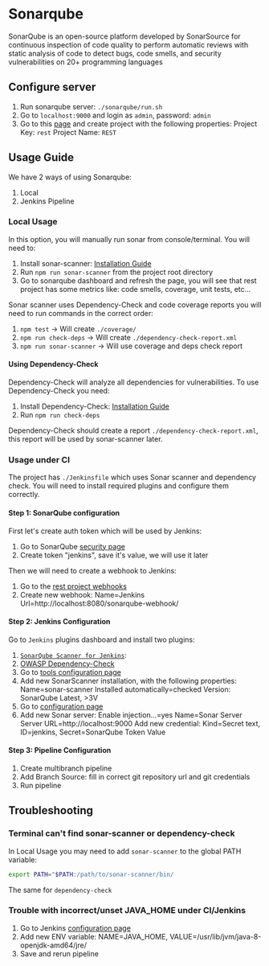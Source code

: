 # Sonarqube

SonarQube is an open-source platform developed by SonarSource for continuous inspection of code quality to perform automatic reviews with static analysis of code to detect bugs, code smells, and security vulnerabilities on 20+ programming languages

## Configure server

1. Run sonarqube server: `./sonarqube/run.sh`
2. Go to `localhost:9000` and login as `admin`, password: `admin`
3. Go to this [page](http://localhost:9000/projects/create) and create project with the following properties:
   Project Key: `rest`
   Project Name: `REST`

## Usage Guide

We have 2 ways of using Sonarqube:

1. Local
2. Jenkins Pipeline

### Local Usage

In this option, you will manually run sonar from console/terminal.
You will need to:

1. Install sonar-scanner: [Installation Guide](https://docs.sonarqube.org/display/SCAN/Analyzing+with+SonarQube+Scanner#AnalyzingwithSonarQubeScanner-Installation)
2. Run `npm run sonar-scanner` from the project root directory
3. Go to sonarqube dashboard and refresh the page, you will see that rest project has some metrics like: code smells, coverage, unit tests, etc...

Sonar scanner uses Dependency-Check and code coverage reports you will need to run commands in the correct order:

1. `npm test` -> Will create `./coverage/`
2. `npm run check-deps` -> Will create `./dependency-check-report.xml`
3. `npm run sonar-scanner` -> Will use coverage and deps check report

#### Using Dependency-Check

Dependency-Check will analyze all dependencies for vulnerabilities.
To use Dependency-Check you need:

1. Install Dependency-Check: [Installation Guide](https://jeremylong.github.io/DependencyCheck/)
2. Run `npm run check-deps`

Dependency-Check should create a report `./dependency-check-report.xml`, this report will be used by sonar-scanner later.

### Usage under CI

The project has `./Jenkinsfile` which uses Sonar scanner and dependency check. You will need to install required plugins and configure them correctly.

#### Step 1: SonarQube configuration

First let's create auth token which will be used by Jenkins:

1. Go to SonarQube [security page](http://localhost:9000/account/security/)
2. Create token "jenkins", save it's value, we will use it later

Then we will need to create a webhook to Jenkins:

1. Go to the [rest project webhooks](http://localhost:9000/project/webhooks?id=rest)
2. Create new webhook:
   Name=Jenkins
   Url=http://localhost:8080/sonarqube-webhook/

#### Step 2: Jenkins Configuration

Go to `Jenkins` plugins dashboard and install two plugins:

1. [`SonarQube Scanner for Jenkins`](https://docs.sonarqube.org/display/SCAN/Analyzing+with+SonarQube+Scanner+for+Jenkins):
2. [OWASP Dependency-Check](https://plugins.jenkins.io/dependency-check-jenkins-plugin)
3. Go to [tools configuration page](http://localhost:8080/configureTools/)
4. Add new SonarScanner installation, with the following properties:
   Name=sonar-scanner
   Installed automatically=checked
   Version: SonarQube Latest, >3V
5. Go to [configuration page](http://localhost:8080/configure)
6. Add new Sonar server:
   Enable injection...=yes
   Name=Sonar Server
   Server URL=http://localhost:9000
   Add new credential: Kind=Secret text, ID=jenkins, Secret=SonarQube Token Value

#### Step 3: Pipeline Configuration

1. Create multibranch pipeline
2. Add Branch Source: fill in correct git repository url and git credentials
3. Run pipeline

## Troubleshooting

### Terminal can't find sonar-scanner or dependency-check

In Local Usage you may need to add `sonar-scanner` to the global PATH variable:

```sh
export PATH="$PATH:/path/to/sonar-scanner/bin/
```

The same for `dependency-check`

### Trouble with incorrect/unset JAVA_HOME under CI/Jenkins

1. Go to Jenkins [configuration page](http://localhost:8080/configure)
2. Add new ENV variable: NAME=JAVA_HOME, VALUE=/usr/lib/jvm/java-8-openjdk-amd64/jre/
3. Save and rerun pipeline
